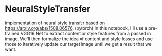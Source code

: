 # NeuralStyleTransfer
implementation of neural style transfer based on https://arxiv.org/abs/1508.06576. (pytorch)
In this notebook, I'll use a pre-trained VGG19 Net to extract content or style features from a passed in image. 
We'll then formalize the idea of content and style losses and use those to iteratively update our target image until we get a result that we want.

